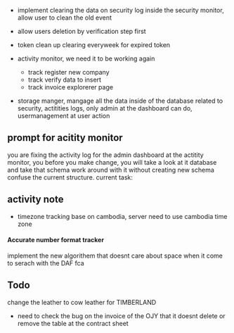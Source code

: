 - implement clearing the data on security log inside the security monitor, allow user to clean the old event
- allow users deletion by verification  step first
- token clean up clearing everyweek for expired token



- activity monitor, we need it to be working again
    + track register new company
    + track verify data to insert
    + track invoice explorerer page
- storage manger, mangage all the data inside of the database related to security, actitities logs, only admin at the dashboard can do, usermanagement at user action


## prompt for acitity monitor
you are fixing the activity log for the admin dashboard at the actitity monitor, you before you make change, you will take a look at it database and take that schema work around with it without creating new schema confuse the current structure. current task: 
## activity note
- timezone tracking base on cambodia, server need to use cambodia time zone 

#### Accurate number format tracker


implement the new algorithem that doesnt care about space when it come to serach with the DAF fca





## Todo
change the leather to cow leather for TIMBERLAND
- need to check the bug on the invoice of the OJY that it doesnt delete or remove the table at the contract sheet